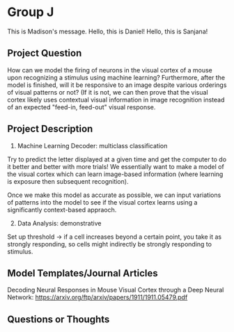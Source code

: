 # Group J

This is Madison's message.
Hello, this is Daniel!
Hello, this is Sanjana!

## Project Question

How can we model the firing of neurons in the visual cortex of a mouse upon recognizing a stimulus using machine learning? 
Furthermore, after the model is finished, will it be responsive to an image despite various orderings of visual patterns or not? (If it is not, we can then prove that the visual cortex likely uses contextual visual information in image recognition instead of an expected "feed-in, feed-out" visual response.

## Project Description

1) Machine Learning Decoder: multiclass classification

Try to predict the letter displayed at a given time and get the computer to do it better and better with more trials! We essentially want to make a model of the visual cortex which can learn image-based information (where learning is exposure then subsequent recognition). 

Once we make this model as accurate as possible, we can input variations of patterns into the model to see if the visual cortex learns using a significantly context-based appraoch. 

2) Data Analysis: demonstrative

Set up threshold → if a cell increases beyond a certain point, you take it as strongly responding, so cells might indirectly be strongly responding to stimulus. 


## Model Templates/Journal Articles
Decoding Neural Responses in Mouse Visual Cortex through a Deep Neural Network: https://arxiv.org/ftp/arxiv/papers/1911/1911.05479.pdf


## Questions or Thoughts
